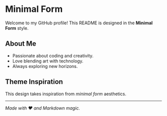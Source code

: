 # Minimal Form

Welcome to my GitHub profile! This README is designed in the **Minimal Form** style.

## About Me
- Passionate about coding and creativity.
- Love blending art with technology.
- Always exploring new horizons.

## Theme Inspiration
This design takes inspiration from *minimal form* aesthetics.

---
*Made with ❤️ and Markdown magic.*
